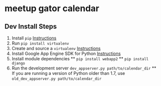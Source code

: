 meetup gator calendar
=====================

## Dev Install Steps

1. Install `pip` [Instructions](http://pip.readthedocs.org/en/latest/installing.html)
1. Run `pip install virtualenv`
1. Create and source a `virtualenv` [Instructions](http://docs.python-guide.org/en/latest/dev/virtualenvs/)
1. Install Google App Engine SDK for Python [Instructions](https://developers.google.com/appengine/downloads#Google_App_Engine_SDK_for_Python)
1. Install module dependencies
** `pip install webapp2`
** `pip install django`
1. Run the development server `dev_appserver.py path/to/calendar_dir`
** If you are running a version of Python older than 1.7, use `old_dev_appserver.py path/to/calendar_dir`
